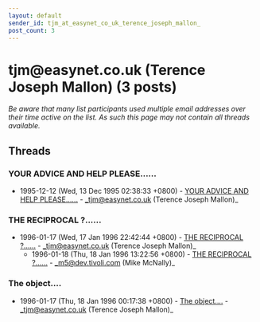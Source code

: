 ```yaml
---
layout: default
sender_id: tjm_at_easynet_co_uk_terence_joseph_mallon_
post_count: 3
---
```


# tjm<span>@</span>easynet.co.uk (Terence Joseph Mallon) (3 posts)

_Be aware that many list participants used multiple email addresses over their time active on the list. As such this page may not contain all threads available._

## Threads

### YOUR ADVICE AND HELP PLEASE......
+ 1995-12-12 (Wed, 13 Dec 1995 02:38:33 +0800) - [YOUR ADVICE AND HELP PLEASE......](/archive/1995/12/e8f9d609fe300c17e3e26d39a82cd3a24c573f08fab073546e26af749f9e6819) - _tjm@easynet.co.uk (Terence Joseph Mallon)_

### THE RECIPROCAL ?......
+ 1996-01-17 (Wed, 17 Jan 1996 22:42:44 +0800) - [THE RECIPROCAL ?......](/archive/1996/01/9c9ee3234b2cc26635391b2e3481e02d72b95900b7a9c2464458a2bab02d6943) - _tjm@easynet.co.uk (Terence Joseph Mallon)_
  + 1996-01-18 (Thu, 18 Jan 1996 13:22:56 +0800) - [THE RECIPROCAL ?......](/archive/1996/01/35fa09d6d96a313b788a360a4ba51a548d3472ff9fd35e915f8ec4a64872590d) - _m5@dev.tivoli.com (Mike McNally)_

### The object....
+ 1996-01-17 (Thu, 18 Jan 1996 00:17:38 +0800) - [The object....](/archive/1996/01/7bf3f57052b461e23922b08f78583de9feb6f2b2e6be95614c72cd355dda1de0) - _tjm@easynet.co.uk (Terence Joseph Mallon)_

